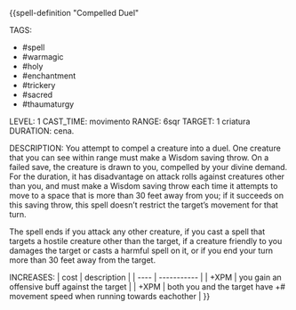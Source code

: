 {{spell-definition "Compelled Duel"

TAGS:
- #spell
- #warmagic
- #holy
- #enchantment
- #trickery
- #sacred
- #thaumaturgy

LEVEL: 1
CAST_TIME: movimento
RANGE: 6sqr
TARGET: 1 criatura
DURATION: cena.

DESCRIPTION:
You attempt to compel a creature into a duel. One creature that you can see within range must make a Wisdom saving throw. On a failed save, the creature is drawn to you, compelled by your divine demand. For the duration, it has disadvantage on attack rolls against creatures other than you, and must make a Wisdom saving throw each time it attempts to move to a space that is more than 30 feet away from you; if it succeeds on this saving throw, this spell doesn’t restrict the target’s movement for that turn.  
  
The spell ends if you attack any other creature, if you cast a spell that targets a hostile creature other than the target, if a creature friendly to you damages the target or casts a harmful spell on it, or if you end your turn more than 30 feet away from the target.

INCREASES:
| cost | description |
| ---- | ----------- |
| +XPM | you gain an offensive buff against the target |
| +XPM | both you and the target have +# movement speed when running towards eachother |
}}
